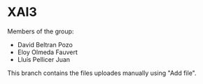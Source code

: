 # XAI3
Members of the group:
  - David Beltran Pozo
  - Eloy Olmeda Fauvert
  - Lluís Pellicer Juan

This branch contains the files uploades manually using "Add file".
